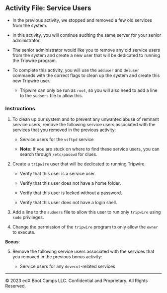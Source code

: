 ## Activity File: Service Users

- In the previous activity, we stopped and removed a few old services from the system.

- In this activity, you will continue auditing the same server for your senior administrator.

- The senior administrator would like you to remove any old service users from the system and create a new user that will be dedicated to running the Tripwire program.

- To complete this activity, you will use the `adduser` and `deluser` commands with the correct flags to clean up the system and create this new Tripwire user. 

    - Tripwire can only be run as `root`, so you will also need to add a line to the `sudoers` file to allow this.

### Instructions

1. To clean up our system and to prevent any unwanted abuse of remnant service users, remove the following service users associated with the services that you removed in the previous activity:

    - Service users for the `vsftpd` service

    - **Note:** If you are stuck on where to find these service users, you can search through `/etc/passwd` for clues.

2. Create a `tripwire` user that will be dedicated to running Tripwire.

    - Verify that this user is a service user.

    - Verify that this user does not have a home folder.

    - Verify that this user is locked without a password.

    - Verify that this user does not have a login shell.

3. Add a line to the `sudoers` file to allow this user to run only `tripwire` using `sudo` privileges.

4. Change the permission of the `tripwire` program to only allow the `owner` to execute.

**Bonus**:

5. Remove the following service users associated with the services that you removed in the previous bonus activity:

   - Service users for any `dovecot`-related services

---

© 2023 edX Boot Camps LLC. Confidential and Proprietary. All Rights Reserved.
